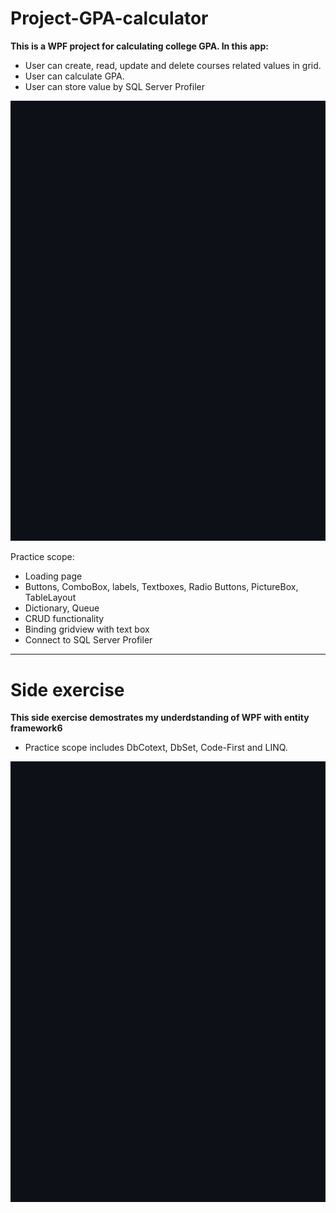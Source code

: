 # Project-GPA-calculator
**This is a WPF project for calculating college GPA. In this app:**
* User can create, read, update and delete courses related values in grid. 
* User can calculate GPA.
* User can store value by SQL Server Profiler
 
![Basic Pizza Order System](./screenShot.gif?raw=true)

Practice scope: 
* Loading page
* Buttons, ComboBox, labels, Textboxes, Radio Buttons, PictureBox, TableLayout
* Dictionary, Queue
* CRUD functionality
* Binding gridview with text box
* Connect to SQL Server Profiler 
---------------------------------------------------------------------
# Side exercise
**This side exercise demostrates my underdstanding of WPF with entity framework6**
* Practice scope includes DbCotext, DbSet<TEntity>, Code-First and LINQ.
 
![Basic Pizza Order System](./screenShot.gif?raw=true)

